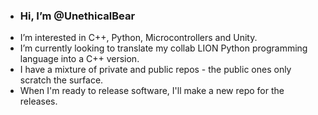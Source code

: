- ### Hi, I’m @UnethicalBear
- I’m interested in C++, Python, Microcontrollers and Unity.
- I’m currently looking to translate my collab LION Python programming language into a C++ version.
- I have a mixture of private and public repos - the public ones only scratch the surface.
- When I'm ready to release software, I'll make a new repo for the releases.



<!---
UnethicalBear/UnethicalBear is a ✨ special ✨ repository because its `README.md` (this file) appears on your GitHub profile.
You can click the Preview link to take a look at your changes.
--->
